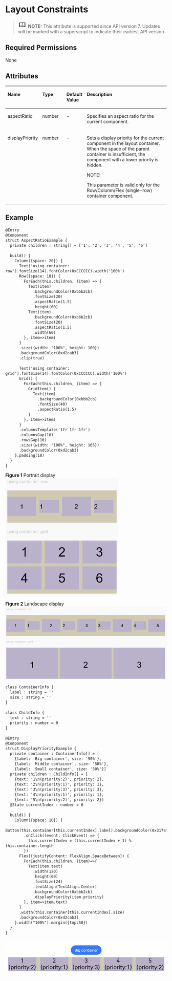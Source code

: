 # Layout Constraints<a name="EN-US_TOPIC_0000001192915124"></a>

>![](../../public_sys-resources/icon-note.gif) **NOTE:** 
>This attribute is supported since API version 7. Updates will be marked with a superscript to indicate their earliest API version.

## Required Permissions<a name="section781125411508"></a>

None

## Attributes<a name="section6820191711316"></a>

<a name="table2938mcpsimp"></a>
<table><thead align="left"><tr id="row2946mcpsimp"><th class="cellrowborder" valign="top" width="19.781978197819782%" id="mcps1.1.5.1.1"><p id="p2948mcpsimp"><a name="p2948mcpsimp"></a><a name="p2948mcpsimp"></a>Name</p>
</th>
<th class="cellrowborder" valign="top" width="15.38153815381538%" id="mcps1.1.5.1.2"><p id="p2950mcpsimp"><a name="p2950mcpsimp"></a><a name="p2950mcpsimp"></a>Type</p>
</th>
<th class="cellrowborder" valign="top" width="8.720872087208722%" id="mcps1.1.5.1.3"><p id="p2952mcpsimp"><a name="p2952mcpsimp"></a><a name="p2952mcpsimp"></a>Default Value</p>
</th>
<th class="cellrowborder" valign="top" width="56.11561156115612%" id="mcps1.1.5.1.4"><p id="p2956mcpsimp"><a name="p2956mcpsimp"></a><a name="p2956mcpsimp"></a>Description</p>
</th>
</tr>
</thead>
<tbody><tr id="row2968mcpsimp"><td class="cellrowborder" valign="top" width="19.781978197819782%" headers="mcps1.1.5.1.1 "><p id="p2970mcpsimp"><a name="p2970mcpsimp"></a><a name="p2970mcpsimp"></a>aspectRatio</p>
</td>
<td class="cellrowborder" valign="top" width="15.38153815381538%" headers="mcps1.1.5.1.2 "><p id="p2972mcpsimp"><a name="p2972mcpsimp"></a><a name="p2972mcpsimp"></a>number</p>
</td>
<td class="cellrowborder" valign="top" width="8.720872087208722%" headers="mcps1.1.5.1.3 "><p id="p2974mcpsimp"><a name="p2974mcpsimp"></a><a name="p2974mcpsimp"></a>-</p>
</td>
<td class="cellrowborder" valign="top" width="56.11561156115612%" headers="mcps1.1.5.1.4 "><p id="p2978mcpsimp"><a name="p2978mcpsimp"></a><a name="p2978mcpsimp"></a>Specifies an aspect ratio for the current component.</p>
</td>
</tr>
<tr id="row2979mcpsimp"><td class="cellrowborder" valign="top" width="19.781978197819782%" headers="mcps1.1.5.1.1 "><p id="p2981mcpsimp"><a name="p2981mcpsimp"></a><a name="p2981mcpsimp"></a>displayPriority</p>
</td>
<td class="cellrowborder" valign="top" width="15.38153815381538%" headers="mcps1.1.5.1.2 "><p id="p2983mcpsimp"><a name="p2983mcpsimp"></a><a name="p2983mcpsimp"></a>number</p>
</td>
<td class="cellrowborder" valign="top" width="8.720872087208722%" headers="mcps1.1.5.1.3 "><p id="p2985mcpsimp"><a name="p2985mcpsimp"></a><a name="p2985mcpsimp"></a>-</p>
</td>
<td class="cellrowborder" valign="top" width="56.11561156115612%" headers="mcps1.1.5.1.4 "><p id="p76035219317"><a name="p76035219317"></a><a name="p76035219317"></a>Sets a display priority for the current component in the layout container. When the space of the parent container is insufficient, the component with a lower priority is hidden.</p>
<div class="note" id="note5552927146"><a name="note5552927146"></a><a name="note5552927146"></a><span class="notetitle"> NOTE: </span><div class="notebody"><p id="p86651195410"><a name="p86651195410"></a><a name="p86651195410"></a>This parameter is valid only for the Row/Column/Flex (single-row) container component.</p>
</div></div>
</td>
</tr>
</tbody>
</table>

## Example<a name="section12073184715"></a>

```
@Entry
@Component
struct AspectRatioExample {
  private children : string[] = ['1', '2', '3', '4', '5', '6']

  build() {
    Column({space: 20}) {
      Text('using container: row').fontSize(14).fontColor(0xCCCCCC).width('100%')
      Row({space: 10}) {
        ForEach(this.children, (item) => {
          Text(item)
            .backgroundColor(0xbbb2cb)
            .fontSize(20)
            .aspectRatio(1.5)
            .height(60)
          Text(item)
            .backgroundColor(0xbbb2cb)
            .fontSize(20)
            .aspectRatio(1.5)
            .width(60)
        }, item=>item)
      }
      .size({width: "100%", height: 100})
      .backgroundColor(0xd2cab3)
      .clip(true)

      Text('using container: grid').fontSize(14).fontColor(0xCCCCCC).width('100%')
      Grid() {
        ForEach(this.children, (item) => {
          GridItem() {
            Text(item)
              .backgroundColor(0xbbb2cb)
              .fontSize(40)
              .aspectRatio(1.5)
          }
        }, item=>item)
      }
      .columnsTemplate('1fr 1fr 1fr')
      .columnsGap(10)
      .rowsGap(10)
      .size({width: "100%", height: 165})
      .backgroundColor(0xd2cab3)
    }.padding(10)
  }
}
```

**Figure  1**  Portrait display<a name="fig113193013010"></a>  
![](figures/portrait-display.gif "portrait-display")

**Figure  2**  Landscape display<a name="fig1245012267316"></a>  
![](figures/landscape-display.gif "landscape-display")

```
class ContainerInfo {
  label : string = ''
  size : string = ''
}

class ChildInfo {
  text : string = ''
  priority : number = 0
}

@Entry
@Component
struct DisplayPriorityExample {
  private container : ContainerInfo[] = [
    {label: 'Big container', size: '90%'},
    {label: 'Middle container', size: '50%'},
    {label: 'Small container', size: '30%'}]
  private children : ChildInfo[] = [
    {text: '1\n(priority:2)', priority: 2},
    {text: '2\n(priority:1)', priority: 1},
    {text: '3\n(priority:3)', priority: 3},
    {text: '4\n(priority:1)', priority: 1},
    {text: '5\n(priority:2)', priority: 2}]
  @State currentIndex : number = 0

  build() {
    Column({space: 10}) {
      Button(this.container[this.currentIndex].label).backgroundColor(0x317aff)
        .onClick((event: ClickEvent) => {
          this.currentIndex = (this.currentIndex + 1) % this.container.length
        })
      Flex({justifyContent: FlexAlign.SpaceBetween}) {
        ForEach(this.children, (item)=>{
          Text(item.text)
            .width(120)
            .height(60)
            .fontSize(24)
            .textAlign(TextAlign.Center)
            .backgroundColor(0xbbb2cb)
            .displayPriority(item.priority)
        }, item=>item.text)
      }
      .width(this.container[this.currentIndex].size)
      .backgroundColor(0xd2cab3)
    }.width("100%").margin({top:50})
  }
}

```

![](figures/displaypriorityexample.gif)

